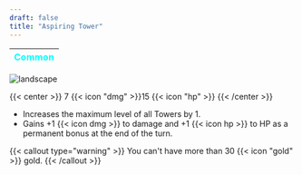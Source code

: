 ```yaml
---
draft: false
title: "Aspiring Tower"
---
```

| <span style="color:Cyan"> Common </span> |
|--------|

![landscape](/images/towers/towerS_75.png)

{{< center >}}
7 {{< icon "dmg" >}}15 {{< icon "hp" >}}
{{< /center >}}

* Increases the maximum level of all Towers by 1.
* Gains +1 {{< icon dmg >}} to damage and +1 {{< icon hp >}} to HP as a permanent bonus at the end of the turn.

{{< callout type="warning" >}}
You can't have more than 30 {{< icon "gold" >}} gold.
{{< /callout >}}
